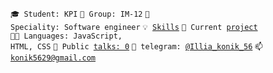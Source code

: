 <code>🎓 Student: KPI</code>
<code>🎪 Group: IM-12</code>
<code>👷 Speciality: Software engineer</code>
<code>💡 [Skills](SKILLS.md)</code>
<code>🧻 Current [project](PROJECT.md)</code><br>
<code>🧑‍💻 Languages: JavaScript, HTML, CSS</code>
<code>📢 Public [talks: 0](TALKS.md)</code>
<code>💬 telegram: [@Illia_konik_56](https://telegram.me/Illia_konik_56)</code>
<code>📫 [konik5629@gmail.com](mailto:your-email)</code>
